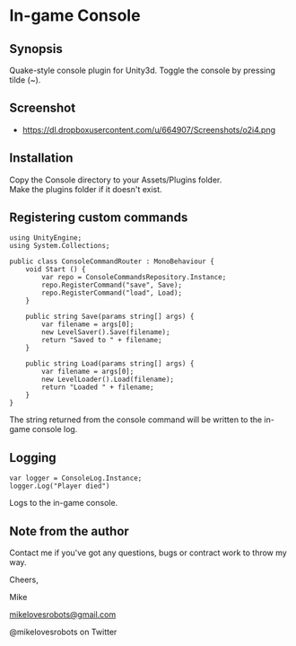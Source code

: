 In-game Console
=======

Synopsis
--------

Quake-style console plugin for Unity3d.  Toggle the console by pressing tilde (~).

Screenshot
-----------
* https://dl.dropboxusercontent.com/u/664907/Screenshots/o2i4.png

Installation
------------

Copy the Console directory to your Assets/Plugins folder.  
Make the plugins folder if it doesn't exist.

Registering custom commands
---------------
```
using UnityEngine;
using System.Collections;

public class ConsoleCommandRouter : MonoBehaviour {
    void Start () {
        var repo = ConsoleCommandsRepository.Instance;
        repo.RegisterCommand("save", Save);
        repo.RegisterCommand("load", Load);
    }

    public string Save(params string[] args) {
        var filename = args[0];
        new LevelSaver().Save(filename);
        return "Saved to " + filename;
    }

    public string Load(params string[] args) {
        var filename = args[0];
        new LevelLoader().Load(filename);
        return "Loaded " + filename;
    }
}
```

The string returned from the console command will be written to the in-game 
console log.

Logging
-------

```
var logger = ConsoleLog.Instance;
logger.Log("Player died")
```

Logs to the in-game console.

Note from the author
--------------------

Contact me if you've got any questions, bugs or contract work to throw my way.

Cheers,

Mike

mikelovesrobots@gmail.com

@mikelovesrobots on Twitter
